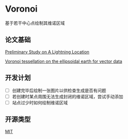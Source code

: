 # Voronoi

基于若干中心点绘制其维诺区域

## 论文基础

[Preliminary Study on A Lightning Location](article%2FPreliminary%20Study%20on%20A%20Lightning%20Location.pdf)

[Voronoi tessellation on the ellipsoidal earth for vector data](article%2FVoronoi%20tessellation%20on%20the%20ellipsoidal%20earth%20for%20vector%20data.pdf)

## 开发计划

- [ ] 创建完毕后绘制一张图片以供检查生成是否有问题
- [ ] 若创建时某点周围无法生成封闭的维诺区域，尝试手动添加
- [ ] 站点过少时如何绘制维诺区域

## 开源类型

[MIT](https://opensource.org/license/mit/)